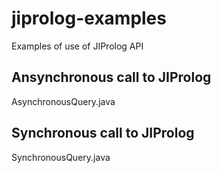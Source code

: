 # jiprolog-examples
Examples of use of JIProlog API

## Ansynchronous call to JIProlog
AsynchronousQuery.java

## Synchronous call to JIProlog
SynchronousQuery.java
